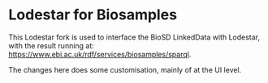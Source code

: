 Lodestar for Biosamples
=======================

This Lodestar fork is used to interface the BioSD LinkedData with Lodestar, with the result running at: 
  https://www.ebi.ac.uk/rdf/services/biosamples/sparql. 
  
The changes here does some customisation, mainly of at the UI level.
  

